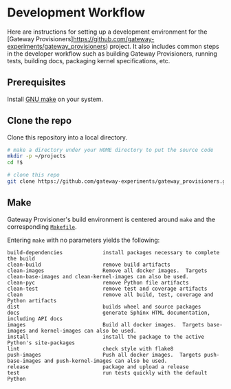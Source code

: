 # Development Workflow

Here are instructions for setting up a development environment for the [Gateway Provisioners]https://github.com/gateway-experiments/gateway_provisioners)
project. It also includes common steps in the developer workflow such as building Gateway Provisioners,
running tests, building docs, packaging kernel specifications, etc.

## Prerequisites

Install [GNU make](https://www.gnu.org/software/make/) on your system.

## Clone the repo

Clone this repository into a local directory.

```bash
# make a directory under your HOME directory to put the source code
mkdir -p ~/projects
cd !$

# clone this repo
git clone https://github.com/gateway-experiments/gateway_provisioners.git
```

## Make

Gateway Provisioner's build environment is centered around `make` and the
corresponding [`Makefile`](https://github.com/gateway-experiments/gateway_provisioners/blob/main/Makefile).

Entering `make` with no parameters yields the following:

```
build-dependencies             install packages necessary to complete the build
clean-build                    remove build artifacts
clean-images                   Remove all docker images.  Targets clean-base-images and clean-kernel-images can also be used.
clean-pyc                      remove Python file artifacts
clean-test                     remove test and coverage artifacts
clean                          remove all build, test, coverage and Python artifacts
dist                           builds wheel and source packages
docs                           generate Sphinx HTML documentation, including API docs
images                         Build all docker images.  Targets base-images and kernel-images can also be used.
install                        install the package to the active Python's site-packages
lint                           check style with flake8
push-images                    Push all docker images.  Targets push-base-images and push-kernel-images can also be used.
release                        package and upload a release
test                           run tests quickly with the default Python
```

